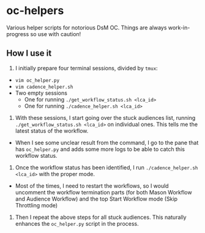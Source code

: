 # oc-helpers

Various helper scripts for notorious DsM OC. Things are always work-in-progress so use with caution!

## How I use it
1. I initially prepare four terminal sessions, divided by `tmux`:
- `vim oc_helper.py`
- `vim cadence_helper.sh`
- Two empty sessions
    - One for running `./get_workflow_status.sh <lca_id>`
    - One for running `./cadence_helper.sh <lca_id>`
1. With these sessions, I start going over the stuck audiences list, running `./get_workflow_status.sh <lca_id>` on individual ones. This tells me the latest status of the workflow.
- When I see some unclear result from the command, I go to the pane that has `oc_helper.py` and adds some more logs to be able to catch this workflow status.
1. Once the workflow status has been identified, I run `./cadence_helper.sh <lca_id>` with the proper mode.
- Most of the times, I need to restart the workflows, so I would uncomment the workflow termination parts (for both Mason Workflow and Audience Workflow) and the top Start Workflow mode (Skip Throttling mode)
1. Then I repeat the above steps for all stuck audiences. This naturally enhances the `oc_helper.py` script in the process.
